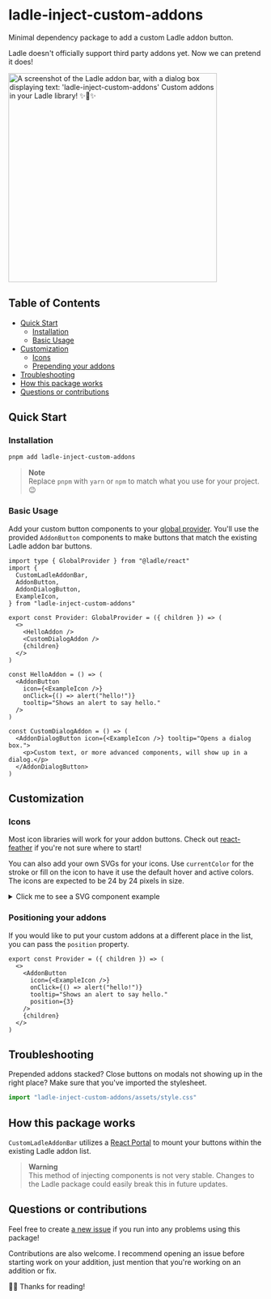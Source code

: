 # ladle-inject-custom-addons

Minimal dependency package to add a custom Ladle addon button.

Ladle doesn't officially support third party addons yet. Now we can pretend it does!

<img width="412" alt="A screenshot of the Ladle addon bar, with a dialog box displaying text: 'ladle-inject-custom-addons' Custom addons in your Ladle library! ✨🐙✨" src="https://github.com/hiddenist/ladle-inject-custom-addons/assets/563879/71761606-235a-41ab-80e0-dcfb1001f5ad">

## Table of Contents

- [Quick Start](#quick-start)
  - [Installation](#installation)
  - [Basic Usage](#basic-usage)
- [Customization](#customization)
  - [Icons](#icons)
  - [Prepending your addons](#prepending-your-addons)
- [Troubleshooting](#troubleshooting)
- [How this package works](#how-this-package-works)
- [Questions or contributions](#questions-or-contributions)

## Quick Start

### Installation

```sh
pnpm add ladle-inject-custom-addons
```

> **Note** <br />
> Replace `pnpm` with `yarn` or `npm` to match what you use for your project. 😉

### Basic Usage

Add your custom button components to your [global provider](https://ladle.dev/docs/providers). You'll use the provided `AddonButton` components to make buttons that match the existing Ladle addon bar buttons.

```tsx
import type { GlobalProvider } from "@ladle/react"
import {
  CustomLadleAddonBar,
  AddonButton,
  AddonDialogButton,
  ExampleIcon,
} from "ladle-inject-custom-addons"

export const Provider: GlobalProvider = ({ children }) => (
  <>
    <HelloAddon />
    <CustomDialogAddon />
    {children}
  </>
)

const HelloAddon = () => (
  <AddonButton
    icon={<ExampleIcon />}
    onClick={() => alert("hello!")}
    tooltip="Shows an alert to say hello."
  />
)

const CustomDialogAddon = () => (
  <AddonDialogButton icon={<ExampleIcon />} tooltip="Opens a dialog box.">
    <p>Custom text, or more advanced components, will show up in a dialog.</p>
  </AddonDialogButton>
)
```

## Customization

### Icons

Most icon libraries will work for your addon buttons. Check out [react-feather](https://github.com/feathericons/react-feather) if you're not sure where to start!

You can also add your own SVGs for your icons. Use `currentColor` for the stroke or fill on the icon to have it use the default hover and active colors. The icons are expected to be 24 by 24 pixels in size.

<details><summary>Click me to see a SVG component example</summary>

```tsx
const MyIcon = () => (
  <svg
    width={24}
    height={24}
    strokeWidth={2}
    viewport="0 0 24 24"
    stroke="currentcolor"
  >
    <ellipse cx="12" cy="12" rx="10" ry="10" />
  </svg>
)
```

</details>

### Positioning your addons

If you would like to put your custom addons at a different place in the list, you can pass the `position` property.

```tsx
export const Provider = ({ children }) => (
  <>
    <AddonButton
      icon={<ExampleIcon />}
      onClick={() => alert("hello!")}
      tooltip="Shows an alert to say hello."
      position={3}
    />
    {children}
  </>
)
```

## Troubleshooting

Prepended addons stacked? Close buttons on modals not showing up in the right place?
Make sure that you've imported the stylesheet.

```ts
import "ladle-inject-custom-addons/assets/style.css"
```

## How this package works

`CustomLadleAddonBar` utilizes a [React Portal](https://react.dev/reference/react-dom/createPortal) to mount your buttons within the existing Ladle addon list.

> **Warning** <br />
> This method of injecting components is not very stable. Changes to the Ladle package could easily break this in future updates.

## Questions or contributions

Feel free to create [a new issue](https://github.com/hiddenist/ladle-inject-custom-addons/issues) if you run into any problems using this package!

Contributions are also welcome. I recommend opening an issue before starting work on your addition, just mention that you're working on an addition or fix.

🫶🏻 Thanks for reading!

